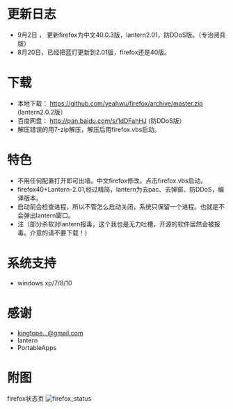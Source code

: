 更新日志
=========
* 9月2日 ， 更新firefox为中文40.0.3版，lantern2.01，防DDoS版。（专治阅兵版）
* 8月20日，已经把蓝灯更新到2.01版，firefox还是40版。

下载
=======
* 本地下载： https://github.com/yeahwu/firefox/archive/master.zip (lantern2.0.2版）
* 百度网盘：    http://pan.baidu.com/s/1dDFahHJ  (防DDoS版）
* 解压错误的用7-zip解压，解压后用firefox.vbs启动。

特色
=======
* 不用任何配置打开即可出墙。中文firefox修改。点击firefox.vbs启动。
* firefox40+Lantern-2.01,经过精简，lantern为去pac、去弹窗、防DDoS，编译版本。
* 启动前会检查进程，所以不管怎么启动关闭，系统只保留一个进程。也就是不会弹出lantern窗口。
* 注（部分杀软对lantern报毒，这个我也是无力吐槽，开源的软件居然会被报毒。介意的请不要下载！）

系统支持
=======
*  windows xp/7/8/10

感谢
====
* kingtope...@gmail.com
* lantern
* PortableApps

附图
=====
firefox状态页
![firefox_status](http://e.hiphotos.baidu.com/image/pic/item/9e3df8dcd100baa159e758e94110b912c9fc2e9c.jpg)
